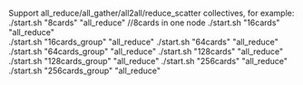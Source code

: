Support all_reduce/all_gather/all2all/reduce_scatter collectives, for example:  
./start.sh  "8cards"        "all_reduce"   //8cards in one node
./start.sh  "16cards"        "all_reduce"      
./start.sh  "16cards_group"  "all_reduce"
./start.sh  "64cards"        "all_reduce"
./start.sh  "64cards_group"  "all_reduce"
./start.sh  "128cards"       "all_reduce"
./start.sh  "128cards_group" "all_reduce"
./start.sh  "256cards"       "all_reduce"
./start.sh  "256cards_group" "all_reduce"
